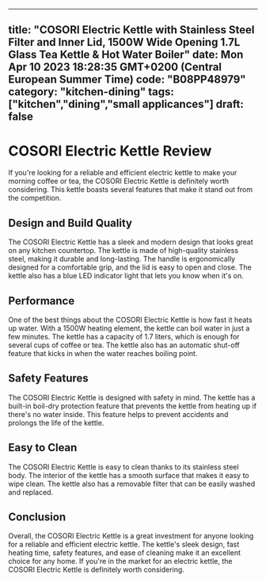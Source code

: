 
---
title: "COSORI Electric Kettle with Stainless Steel Filter and Inner Lid, 1500W Wide Opening 1.7L Glass Tea Kettle & Hot Water Boiler" 
date: Mon Apr 10 2023 18:28:35 GMT+0200 (Central European Summer Time)
code: "B08PP48979"
category: "kitchen-dining"
tags: ["kitchen","dining","small applicances"] 
draft: false
---
    
# **COSORI Electric Kettle Review**

If you're looking for a reliable and efficient electric kettle to make your morning coffee or tea, the COSORI Electric Kettle is definitely worth considering. This kettle boasts several features that make it stand out from the competition.

## **Design and Build Quality**

The COSORI Electric Kettle has a sleek and modern design that looks great on any kitchen countertop. The kettle is made of high-quality stainless steel, making it durable and long-lasting. The handle is ergonomically designed for a comfortable grip, and the lid is easy to open and close. The kettle also has a blue LED indicator light that lets you know when it's on.

## **Performance**

One of the best things about the COSORI Electric Kettle is how fast it heats up water. With a 1500W heating element, the kettle can boil water in just a few minutes. The kettle has a capacity of 1.7 liters, which is enough for several cups of coffee or tea. The kettle also has an automatic shut-off feature that kicks in when the water reaches boiling point.

## **Safety Features**

The COSORI Electric Kettle is designed with safety in mind. The kettle has a built-in boil-dry protection feature that prevents the kettle from heating up if there's no water inside. This feature helps to prevent accidents and prolongs the life of the kettle.

## **Easy to Clean**

The COSORI Electric Kettle is easy to clean thanks to its stainless steel body. The interior of the kettle has a smooth surface that makes it easy to wipe clean. The kettle also has a removable filter that can be easily washed and replaced.

## **Conclusion**

Overall, the COSORI Electric Kettle is a great investment for anyone looking for a reliable and efficient electric kettle. The kettle's sleek design, fast heating time, safety features, and ease of cleaning make it an excellent choice for any home. If you're in the market for an electric kettle, the COSORI Electric Kettle is definitely worth considering.